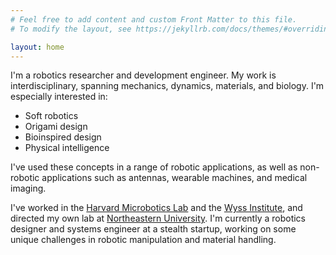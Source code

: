 ```yaml
---
# Feel free to add content and custom Front Matter to this file.
# To modify the layout, see https://jekyllrb.com/docs/themes/#overriding-theme-defaults

layout: home
---
```


I'm a robotics researcher and development engineer. My work is interdisciplinary, spanning mechanics, dynamics, materials, and biology. I'm especially interested in:
* Soft robotics
* Origami design
* Bioinspired design
* Physical intelligence

I've used these concepts in a range of robotic applications, as well as non-robotic applications such as antennas, wearable machines, and medical imaging.

I've worked in the [Harvard Microbotics Lab](https://www.micro.seas.harvard.edu/) and the [Wyss Institute](https://wyss.harvard.edu/), and directed my own lab at [Northeastern University](https://robotics.northeastern.edu/). I'm currently a robotics designer and systems engineer at a stealth startup, working on some unique challenges in robotic manipulation and material handling.